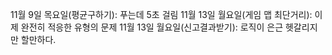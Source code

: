 11월 9일 목요일(평균구하기): 푸는데 5초 걸림
11월 13일 월요일(게임 맵 최단거리): 이제 완전히 적응한 유형의 문제
11월 13일 월요일(신고결과받기): 로직이 은근 헷갈리지만 할만하다.

